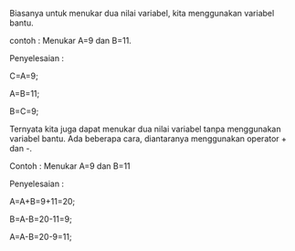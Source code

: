 Biasanya untuk menukar dua nilai variabel, kita menggunakan variabel bantu.

contoh : Menukar A=9 dan B=11.

Penyelesaian :

C=A=9;

A=B=11;

B=C=9;


Ternyata kita juga dapat menukar dua nilai variabel tanpa menggunakan variabel bantu. 
Ada beberapa cara, diantaranya menggunakan operator + dan -.

Contoh : Menukar A=9 dan B=11

Penyelesaian :

A=A+B=9+11=20;

B=A-B=20-11=9;

A=A-B=20-9=11;

